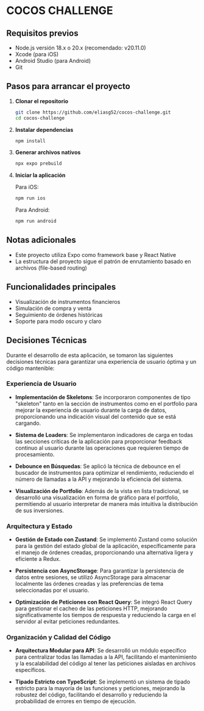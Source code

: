 # COCOS CHALLENGE

## Requisitos previos

- Node.js versión 18.x o 20.x (recomendado: v20.11.0)
- Xcode (para iOS)
- Android Studio (para Android)
- Git

## Pasos para arrancar el proyecto

1. **Clonar el repositorio**

   ```bash
   git clone https://github.com/eliasg52/cocos-challenge.git
   cd cocos-challenge
   ```

2. **Instalar dependencias**

   ```bash
   npm install
   ```

3. **Generar archivos nativos**

   ```bash
   npx expo prebuild
   ```

4. **Iniciar la aplicación**

   Para iOS:

   ```bash
   npm run ios
   ```

   Para Android:

   ```bash
   npm run android
   ```

## Notas adicionales

- Este proyecto utiliza Expo como framework base y React Native
- La estructura del proyecto sigue el patrón de enrutamiento basado en archivos (file-based routing)

## Funcionalidades principales

- Visualización de instrumentos financieros
- Simulación de compra y venta
- Seguimiento de órdenes históricas
- Soporte para modo oscuro y claro

## Decisiones Técnicas

Durante el desarrollo de esta aplicación, se tomaron las siguientes decisiones técnicas para garantizar una experiencia de usuario óptima y un código mantenible:

### Experiencia de Usuario

- **Implementación de Skeletons**: Se incorporaron componentes de tipo "skeleton" tanto en la sección de instrumentos como en el portfolio para mejorar la experiencia de usuario durante la carga de datos, proporcionando una indicación visual del contenido que se está cargando.

- **Sistema de Loaders**: Se implementaron indicadores de carga en todas las secciones críticas de la aplicación para proporcionar feedback continuo al usuario durante las operaciones que requieren tiempo de procesamiento.

- **Debounce en Búsquedas**: Se aplicó la técnica de debounce en el buscador de instrumentos para optimizar el rendimiento, reduciendo el número de llamadas a la API y mejorando la eficiencia del sistema.

- **Visualización de Portfolio**: Además de la vista en lista tradicional, se desarrolló una visualización en forma de gráfico para el portfolio, permitiendo al usuario interpretar de manera más intuitiva la distribución de sus inversiones.

### Arquitectura y Estado

- **Gestión de Estado con Zustand**: Se implementó Zustand como solución para la gestión del estado global de la aplicación, específicamente para el manejo de órdenes creadas, proporcionando una alternativa ligera y eficiente a Redux.

- **Persistencia con AsyncStorage**: Para garantizar la persistencia de datos entre sesiones, se utilizó AsyncStorage para almacenar localmente las órdenes creadas y las preferencias de tema seleccionadas por el usuario.

- **Optimización de Peticiones con React Query**: Se integró React Query para gestionar el cacheo de las peticiones HTTP, mejorando significativamente los tiempos de respuesta y reduciendo la carga en el servidor al evitar peticiones redundantes.

### Organización y Calidad del Código

- **Arquitectura Modular para API**: Se desarrolló un módulo específico para centralizar todas las llamadas a la API, facilitando el mantenimiento y la escalabilidad del código al tener las peticiones aisladas en archivos específicos.

- **Tipado Estricto con TypeScript**: Se implementó un sistema de tipado estricto para la mayoría de las funciones y peticiones, mejorando la robustez del código, facilitando el desarrollo y reduciendo la probabilidad de errores en tiempo de ejecución.
